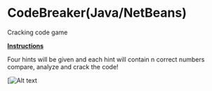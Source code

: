 # CodeBreaker(Java/NetBeans)
Cracking code game

<u><b>Instructions</b></u>

Four hints will be given and each hint will contain n correct numbers compare, analyze and crack the code! 

[![Alt text](https://github.com/efd1006/CodeBreaker/blob/master/Screenshot.JPG?raw=true)
